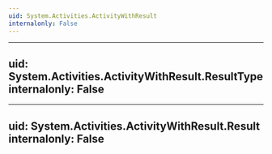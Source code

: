 ```yaml
---
uid: System.Activities.ActivityWithResult
internalonly: False
---
```


---
uid: System.Activities.ActivityWithResult.ResultType
internalonly: False
---

---
uid: System.Activities.ActivityWithResult.Result
internalonly: False
---
